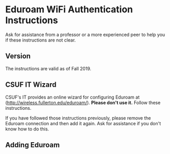 # Eduroam WiFi Authentication Instructions

Ask for assistance from a professor or a more experienced peer to help you if these instructions are not clear.

## Version

The instructions are valid as of Fall 2019.

## CSUF IT Wizard

CSUF's IT provides an online wizard for configuring Eduroam at (http://wireless.fullerton.edu/eduroam/). **Please don't use it.** Follow these instructions.

If you have followed those instructions previously, please remove the Eduroam connection and then add it again. Ask for assistance if you don't know how to do this.

## Adding Eduroam
